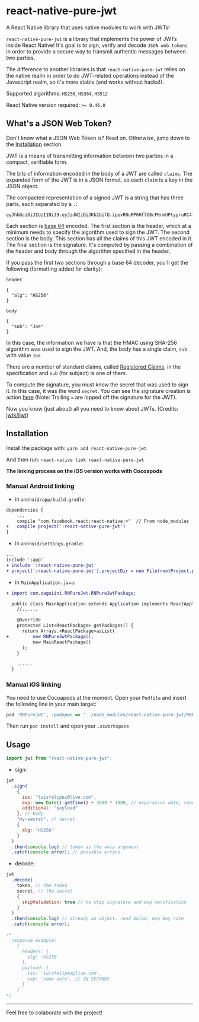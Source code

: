 # react-native-pure-jwt

A React Native library that uses native modules to work with JWTs!

`react-native-pure-jwt` is a library that implements the power of JWTs inside React Native!
It's goal is to sign, verify and decode `JSON web tokens` in order to provide a secure way to transmit authentic messages between two parties.

The difference to another libraries is that `react-native-pure-jwt` relies on the native realm in order to do JWT-related operations instead of the Javascript realm, so it's more stable (and works without hacks!).

Supported algorithms: `HS256`, `HS384`, `HS512`

React Native version required: `>= 0.46.0`

## What's a JSON Web Token?

Don't know what a JSON Web Token is? Read on. Otherwise, jump down to the [Installation](#installation) section.

JWT is a means of transmitting information between two parties in a compact, verifiable form.

The bits of information encoded in the body of a JWT are called `claims`. The expanded form of the JWT is in a JSON format, so each `claim` is a key in the JSON object.

The compacted representation of a signed JWT is a string that has three parts, each separated by a `.`:

```
eyJhbGciOiJIUzI1NiJ9.eyJzdWIiOiJKb2UifQ.ipevRNuRP6HflG8cFKnmUPtypruRC4fb1DWtoLL62SY
```

Each section is [base 64](https://en.wikipedia.org/wiki/Base64) encoded. The first section is the header, which at a minimum needs to specify the algorithm used to sign the JWT. The second section is the body. This section has all the claims of this JWT encoded in it. The final section is the signature. It's computed by passing a combination of the header and body through the algorithm specified in the header.

If you pass the first two sections through a base 64 decoder, you'll get the following (formatting added for clarity):

`header`

```
{
  "alg": "HS256"
}
```

`body`

```
{
  "sub": "Joe"
}
```

In this case, the information we have is that the HMAC using SHA-256 algorithm was used to sign the JWT. And, the body has a single claim, `sub` with value `Joe`.

There are a number of standard claims, called [Registered Claims](https://tools.ietf.org/html/rfc7519#section-4.1), in the specification and `sub` (for subject) is one of them.

To compute the signature, you must know the secret that was used to sign it. In this case, it was the word `secret`. You can see the signature creation is action [here](https://jsfiddle.net/dogeared/2fy2y0yd/11/) (Note: Trailing `=` are lopped off the signature for the JWT).

Now you know (just about) all you need to know about JWTs. (Credits: [jwtk/jjwt](https://github.com/jwtk/jjwt))

## Installation

Install the package with:
`yarn add react-native-pure-jwt`

And then run:
`react-native link react-native-pure-jwt`

**The linking process on the iOS version works with Cocoapods**

### Manual Android linking

- in `android/app/build.gradle`:

```diff
dependencies {
    ...
    compile "com.facebook.react:react-native:+"  // From node_modules
+   compile project(':react-native-pure-jwt')
}
```

- in `android/settings.gradle`:

```diff
...
include ':app'
+ include ':react-native-pure-jwt'
+ project(':react-native-pure-jwt').projectDir = new File(rootProject.projectDir, '../node_modules/react-native-pure-jwt/android')
```

- in `MainApplication.java`:

```diff
+ import com.zaguiini.RNPureJwt.RNPureJwtPackage;

  public class MainApplication extends Application implements ReactApplication {
    //......

    @Override
    protected List<ReactPackage> getPackages() {
      return Arrays.<ReactPackage>asList(
+         new RNPureJwtPackage(),
          new MainReactPackage()
      );
    }

    ......
  }
```

### Manual iOS linking

You need to use Cocoapods at the moment. Open your `Podfile` and insert the following line in your main target:

```ruby
pod 'RNPureJwt', :podspec => '../node_modules/react-native-pure-jwt/RNPureJwt.podspec'
```

Then run `pod install` and open your `.xcworkspace`

## Usage

```js
import jwt from "react-native-pure-jwt";
```

- sign:

```js
jwt
  .sign(
    {
      iss: "luisfelipez@live.com",
      exp: new Date().getTime() + 3600 * 1000, // expiration date, required, in ms, absolute to 1/1/1970
      additional: "payload"
    }, // body
    "my-secret", // secret
    {
      alg: "HS256"
    }
  )
  .then(console.log) // token as the only argument
  .catch(console.error); // possible errors
```

- decode:

```js
jwt
  .decode(
    token, // the token
    secret, // the secret
    {
      skipValidation: true // to skip signature and exp verification
    }
  )
  .then(console.log) // already an object. read below, exp key note
  .catch(console.error);

/*
  response example:
    {
      headers: {
        alg: 'HS256'
      },
      payload: {
        iss: 'luisfelipez@live.com',
        exp: 'some date', // IN SECONDS
      }
    }
*/
```

---

Feel free to colaborate with the project!
